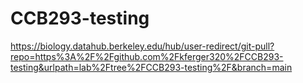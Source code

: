 # CCB293-testing

https://biology.datahub.berkeley.edu/hub/user-redirect/git-pull?repo=https%3A%2F%2Fgithub.com%2Fkferger320%2FCCB293-testing&urlpath=lab%2Ftree%2FCCB293-testing%2F&branch=main
